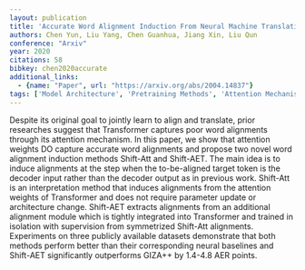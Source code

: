 ```yaml
---
layout: publication
title: 'Accurate Word Alignment Induction From Neural Machine Translation'
authors: Chen Yun, Liu Yang, Chen Guanhua, Jiang Xin, Liu Qun
conference: "Arxiv"
year: 2020
citations: 58
bibkey: chen2020accurate
additional_links:
  - {name: "Paper", url: "https://arxiv.org/abs/2004.14837"}
tags: ['Model Architecture', 'Pretraining Methods', 'Attention Mechanism', 'Transformer', 'Applications']
---
```

Despite its original goal to jointly learn to align and translate, prior
researches suggest that Transformer captures poor word alignments through its
attention mechanism. In this paper, we show that attention weights DO capture
accurate word alignments and propose two novel word alignment induction methods
Shift-Att and Shift-AET. The main idea is to induce alignments at the step when
the to-be-aligned target token is the decoder input rather than the decoder
output as in previous work. Shift-Att is an interpretation method that induces
alignments from the attention weights of Transformer and does not require
parameter update or architecture change. Shift-AET extracts alignments from an
additional alignment module which is tightly integrated into Transformer and
trained in isolation with supervision from symmetrized Shift-Att alignments.
Experiments on three publicly available datasets demonstrate that both methods
perform better than their corresponding neural baselines and Shift-AET
significantly outperforms GIZA++ by 1.4-4.8 AER points.
